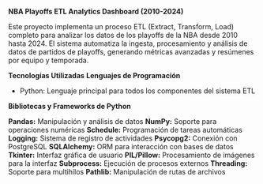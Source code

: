 **NBA Playoffs ETL Analytics Dashboard (2010-2024)**

Este proyecto implementa un proceso ETL (Extract, Transform, Load) completo para analizar los datos de los playoffs de la NBA desde 2010 hasta 2024. El sistema automatiza la ingesta, procesamiento y análisis de datos de partidos de playoffs, generando métricas avanzadas y resúmenes por equipo y temporada.

**Tecnologías Utilizadas**
**Lenguajes de Programación**

- Python: Lenguaje principal para todos los componentes del sistema ETL

**Bibliotecas y Frameworks de Python**

**Pandas:** Manipulación y análisis de datos
**NumPy:** Soporte para operaciones numéricas
**Schedule:** Programación de tareas automáticas
**Logging:** Sistema de registro de actividades
**Psycopg2:** Conexión con PostgreSQL
**SQLAlchemy:** ORM para interacción con bases de datos
**Tkinter:** Interfaz gráfica de usuario
**PIL/Pillow:** Procesamiento de imágenes para la interfaz
**Subprocess:** Ejecución de procesos externos
**Threading:** Soporte para multihilos
**Pathlib:** Manipulación de rutas de archivos

